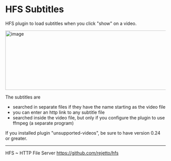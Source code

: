 # HFS Subtitles

HFS plugin to load subtitles when you click "show" on a video.

<img width="748" height="187" alt="image" src="https://github.com/user-attachments/assets/ba5bad91-16b1-4fd0-aa76-bfaa89fa928b" />

The subtitles are
- searched in separate files if they have the name starting as the video file
- you can enter an http link to any subtitle file
- searched inside the video file, but only if you configure the plugin to use ffmpeg (a separate program)

If you installed plugin "unsupported-videos", be sure to have version 0.24 or greater.

---
HFS ~ HTTP File Server https://github.com/rejetto/hfs

